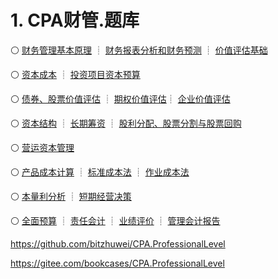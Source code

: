 # 1. CPA财管.题库

:white_circle: [财务管理基本原理](CPA财管.题库/C01财务管理基本原理.md) ┊ [财务报表分析和财务预测](CPA财管.题库/C02财务报表分析和财务预测.md) ┊ [价值评估基础](CPA财管.题库/C03价值评估基础.md)

:white_circle: [资本成本](CPA财管.题库/C04资本成本.md) ┊ [投资项目资本预算](CPA财管.题库/C05投资项目资本预算.md)

:white_circle: [债券、股票价值评估](CPA财管.题库/C06债券、股票价值评估.md) ┊ [期权价值评估](CPA财管.题库/C07期权价值评估.md)┊ [企业价值评估](CPA财管.题库/C08企业价值评估.md)

:white_circle: [资本结构](CPA财管.题库/C09资本结构.md) ┊ [长期筹资](CPA财管.题库/C10长期筹资.md) ┊ [股利分配、股票分割与股票回购](CPA财管.题库/C11股利分配、股票分割与股票回购.md)

:white_circle: [营运资本管理](CPA财管.题库/C12营运资本管理.md)

:white_circle: [产品成本计算](CPA财管.题库/C13产品成本计算.md) ┊ [标准成本法](CPA财管.题库/C14标准成本法.md) ┊ [作业成本法](CPA财管.题库/C15作业成本法.md)

:white_circle: [本量利分析](CPA财管.题库/C16本量利分析.md) ┊ [短期经营决策](CPA财管.题库/C17短期经营决策.md)

:white_circle: [全面预算](CPA财管.题库/C18全面预算.md) ┊ [责任会计](CPA财管.题库/C19责任会计.md) ┊ [业绩评价](CPA财管.题库/C20业绩评价.md) ┊ [管理会计报告](CPA财管.题库/C21管理会计报告.md)

<https://github.com/bitzhuwei/CPA.ProfessionalLevel>

<https://gitee.com/bookcases/CPA.ProfessionalLevel>
